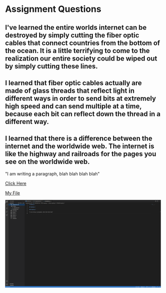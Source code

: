 # Assignment Questions

## I've learned the entire worlds internet can be destroyed by simply cutting the fiber optic cables that connect countries from the bottom of the ocean. It is a little terrifying to come to the realization our entire society could be wiped out by simply cutting these lines.

## I learned that fiber optic cables actually are made of glass threads that reflect light in different ways in order to send bits at extremely high speed and can send multiple at a time, because each bit can reflect down the thread in a different way.

## I learned that there is a difference between the internet and the worldwide web. The internet is like the highway and railroads for the pages you see on the worldwide web. 

"I am writing a paragraph, blah blah blah blah"

[Click Here](https://zoomquilt2.com)

[My File](./responses.txt)

![Screenshot](./images/text-editor-screenshot.png)
